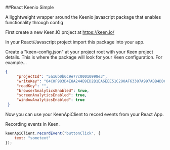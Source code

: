 
##React Keenio Simple

A ligghtweight wrapper around the Keenio javascript package that enables functionality through config

First create a new Keen.IO project at https://keen.io/

In your React/Javascript project import this package into your app.

Create a "keen-config.json" at your project root with your Keen project details.  This is where the package will look for your Keen configuration.  For example...

```json
{
     "projectId": "5a16b0b6c9e77c00010998e3",
     "writeKey": "04C0F983D4E8A244B9ED2B1EA6EEE51C290AF63387A997ABB4DD6EA090A7FC6473F9A67DFCDC274592209A2E7F5713D317DA6EE41FE184833A2D7201768652B9C222E8681C611C2E311BB1F7B74660E86789DD6FB67D5874662A2FDF0D5EC441",
     "readKey": "",
     "browserAnalyticsEnabled": true,
     "screenAnalyticsEnabled": true,
     "windowAnalyticsEnabled": true
 }
```

Now you can use your KeenApiClient to record events from your React App.

Recording events in Keen.

```javascript 1.6
keenApiClient.recordEvent("buttonClick", {
    text: "sometext"
});
```